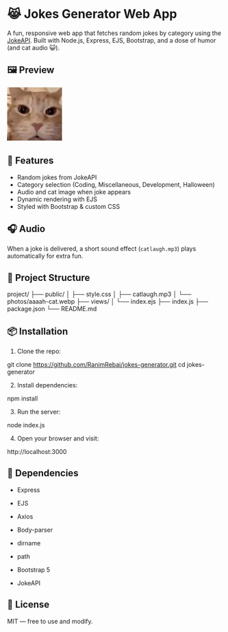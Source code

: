 # 😹 Jokes Generator Web App

A fun, responsive web app that fetches random jokes by category using the [JokeAPI](https://jokeapi.dev). Built with Node.js, Express, EJS, Bootstrap, and a dose of humor (and cat audio 😺).

## 🖼️ Preview

![cat laughing gif](public/photos/aaaah-cat.webp)

## 🚀 Features

- Random jokes from JokeAPI
- Category selection (Coding, Miscellaneous, Development, Halloween)
- Audio and cat image when joke appears
- Dynamic rendering with EJS
- Styled with Bootstrap & custom CSS

## 🎧 Audio

When a joke is delivered, a short sound effect (`catlaugh.mp3`) plays automatically for extra fun.

## 📁 Project Structure

project/
├── public/
│ ├── style.css
│ ├── catlaugh.mp3
│ └── photos/aaaah-cat.webp
├── views/
│ └── index.ejs
├── index.js
├── package.json
└── README.md

## 📦 Installation

1. Clone the repo:

git clone https://github.com/RanimRebai/jokes-generator.git
cd jokes-generator

2. Install dependencies:

npm install

3. Run the server:

node index.js

4. Open your browser and visit:

http://localhost:3000

## 🔧 Dependencies
- Express

- EJS

- Axios

- Body-parser

- dirname

- path

- Bootstrap 5

- JokeAPI

## 📜 License
MIT — free to use and modify.